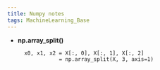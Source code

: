 ```yaml
---
title: Numpy notes
tags: MachineLearning_Base
---
```


<!--more-->

- **np.array_split()**

        x0, x1, x2 = X[:, 0], X[:, 1], X[:, 2]
                   = np.array_split(X, 3, axis=1)
